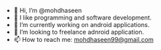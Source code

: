 - 👋 Hi, I’m @mohdhaseen
- 👀 I like programming and software development.
- 🌱 I’m currently working on android applications. 
- 💞️ I’m looking to freelance adnroid application.
- 📫 How to reach me: mohdhaseen99@gmail.com

<!---
mohdhaseen/mohdhaseen is a ✨ special ✨ repository because its `README.md` (this file) appears on your GitHub profile.
You can click the Preview link to take a look at your changes.
--->
